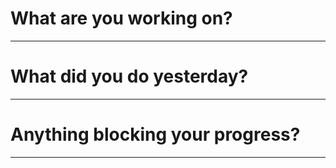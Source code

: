 # What are you working on?
---

# What did you do yesterday?
---

# Anything blocking your progress?
---
